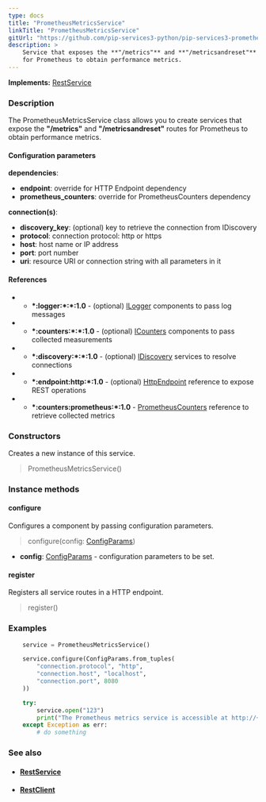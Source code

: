 ```yaml
---
type: docs
title: "PrometheusMetricsService"
linkTitle: "PrometheusMetricsService"
gitUrl: "https://github.com/pip-services3-python/pip-services3-prometheus-python"
description: >
    Service that exposes the **"/metrics"** and **"/metricsandreset"** routes 
    for Prometheus to obtain performance metrics.
---
```


**Implements:** [RestService](../../../rpc/services/rest_service)

### Description

The PrometheusMetricsService class allows you to create services that expose the **"/metrics"** and **"/metricsandreset"** routes for Prometheus to obtain performance metrics.

#### Configuration parameters

**dependencies**:
- **endpoint**: override for HTTP Endpoint dependency
- **prometheus_counters**: override for PrometheusCounters dependency

**connection(s)**:
- **discovery_key**: (optional) key to retrieve the connection from IDiscovery
- **protocol**: connection protocol: http or https
- **host**: host name or IP address
- **port**: port number
- **uri**: resource URI or connection string with all parameters in it


#### References
 * - **\*:logger:\*:\*:1.0** - (optional) [ILogger](../../../components/log/ilogger) components to pass log messages
 * - **\*:counters:\*:\*:1.0** - (optional) [ICounters](../../../components/count/icounters) components to pass collected measurements
 * - **\*:discovery:\*:\*:1.0** - (optional) [IDiscovery](../../../components/connect/idiscovery) services to resolve connections
 * - **\*:endpoint:http:\*:1.0** - (optional) [HttpEndpoint](../../../rpc/services/http_endpoint) reference to expose REST operations
 * - **\*:counters:prometheus:\*:1.0** - [PrometheusCounters](../../count/prometheus_counters) reference to retrieve collected metrics


### Constructors
Creates a new instance of this service.

> PrometheusMetricsService()


### Instance methods

#### configure
Configures a component by passing configuration parameters.

> configure(config: [ConfigParams](../../../commons/config/config_params))

- **config**: [ConfigParams](../../../commons/config/config_params) - configuration parameters to be set.

#### register
Registers all service routes in a HTTP endpoint.

> register()

### Examples

```python
    service = PrometheusMetricsService()

    service.configure(ConfigParams.from_tuples(
        "connection.protocol", "http",
        "connection.host", "localhost",
        "connection.port", 8080
    ))

    try:
        service.open("123")
        print("The Prometheus metrics service is accessible at http://+:8080/metrics")
    except Exception as err:
        # do something
```

### See also
- #### [RestService](../../../rpc/services/rest_service)
- #### [RestClient](../../../rpc/clients/rest_client)
